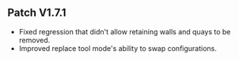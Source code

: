 ﻿## Patch V1.7.1
* Fixed regression that didn't allow retaining walls and quays to be removed.
* Improved replace tool mode's ability to swap configurations. 